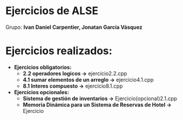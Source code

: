 # Ejercicios de ALSE
Grupo: **Ivan Daniel Carpentier, Jonatan García Vásquez**
# Ejercicios realizados:
- **Ejercicios obligatorios:**
    - **2.2 operadores logicos ->** ejercicio2.2.cpp
    - **4.1 sumar elementos de un arreglo ->** ejercicio4.1.cpp
    - **8.1 Interes compuesto ->** ejercicio8.1.cpp
- **Ejercicios opcionales:**
    - **Sistema de gestión de inventarios ->** Ejercicio(opcional)2.1.cpp
    - **Memoria Dinámica para un Sistema de Reservas de Hotel ->** Ejercicio